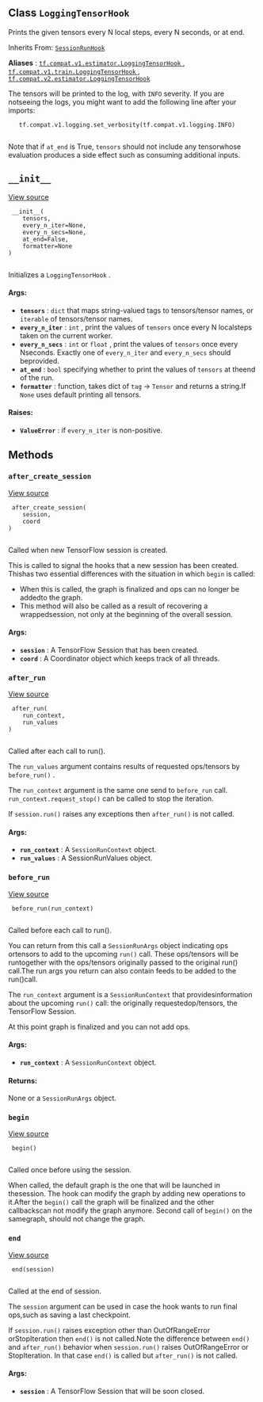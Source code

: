 

## Class  `LoggingTensorHook` 
Prints the given tensors every N local steps, every N seconds, or at end.

Inherits From: [ `SessionRunHook` ](https://tensorflow.google.cn/api_docs/python/tf/estimator/SessionRunHook)

**Aliases** : [ `tf.compat.v1.estimator.LoggingTensorHook` ](/api_docs/python/tf/estimator/LoggingTensorHook), [ `tf.compat.v1.train.LoggingTensorHook` ](/api_docs/python/tf/estimator/LoggingTensorHook), [ `tf.compat.v2.estimator.LoggingTensorHook` ](/api_docs/python/tf/estimator/LoggingTensorHook)

The tensors will be printed to the log, with  `INFO`  severity. If you are notseeing the logs, you might want to add the following line after your imports:

```
   tf.compat.v1.logging.set_verbosity(tf.compat.v1.logging.INFO)
 
```

Note that if  `at_end`  is True,  `tensors`  should not include any tensorwhose evaluation produces a side effect such as consuming additional inputs.

##  `__init__` 
[View source](https://github.com/tensorflow/tensorflow/blob/r2.0/tensorflow/python/training/basic_session_run_hooks.py#L188-L231)

```
 __init__(
    tensors,
    every_n_iter=None,
    every_n_secs=None,
    at_end=False,
    formatter=None
)
 
```

Initializes a  `LoggingTensorHook` .

#### Args:
- **`tensors`** :  `dict`  that maps string-valued tags to tensors/tensor names, or `iterable`  of tensors/tensor names.
- **`every_n_iter`** :  `int` , print the values of  `tensors`  once every N localsteps taken on the current worker.
- **`every_n_secs`** :  `int`  or  `float` , print the values of  `tensors`  once every Nseconds. Exactly one of  `every_n_iter`  and  `every_n_secs`  should beprovided.
- **`at_end`** :  `bool`  specifying whether to print the values of  `tensors`  at theend of the run.
- **`formatter`** : function, takes dict of  `tag` -> `Tensor`  and returns a string.If  `None`  uses default printing all tensors.


#### Raises:
- **`ValueError`** : if  `every_n_iter`  is non-positive.


## Methods


###  `after_create_session` 
[View source](https://github.com/tensorflow/tensorflow/blob/r2.0/tensorflow/python/training/session_run_hook.py#L112-L127)

```
 after_create_session(
    session,
    coord
)
 
```

Called when new TensorFlow session is created.

This is called to signal the hooks that a new session has been created. Thishas two essential differences with the situation in which  `begin`  is called:

- When this is called, the graph is finalized and ops can no longer be addedto the graph.
- This method will also be called as a result of recovering a wrappedsession, not only at the beginning of the overall session.


#### Args:
- **`session`** : A TensorFlow Session that has been created.
- **`coord`** : A Coordinator object which keeps track of all threads.


###  `after_run` 
[View source](https://github.com/tensorflow/tensorflow/blob/r2.0/tensorflow/python/training/basic_session_run_hooks.py#L265-L270)

```
 after_run(
    run_context,
    run_values
)
 
```

Called after each call to run().

The  `run_values`  argument contains results of requested ops/tensors by `before_run()` .

The  `run_context`  argument is the same one send to  `before_run`  call. `run_context.request_stop()`  can be called to stop the iteration.

If  `session.run()`  raises any exceptions then  `after_run()`  is not called.

#### Args:
- **`run_context`** : A  `SessionRunContext`  object.
- **`run_values`** : A SessionRunValues object.


###  `before_run` 
[View source](https://github.com/tensorflow/tensorflow/blob/r2.0/tensorflow/python/training/basic_session_run_hooks.py#L242-L247)

```
 before_run(run_context)
 
```

Called before each call to run().

You can return from this call a  `SessionRunArgs`  object indicating ops ortensors to add to the upcoming  `run()`  call.  These ops/tensors will be runtogether with the ops/tensors originally passed to the original run() call.The run args you return can also contain feeds to be added to the run()call.

The  `run_context`  argument is a  `SessionRunContext`  that providesinformation about the upcoming  `run()`  call: the originally requestedop/tensors, the TensorFlow Session.

At this point graph is finalized and you can not add ops.

#### Args:
- **`run_context`** : A  `SessionRunContext`  object.


#### Returns:
None or a  `SessionRunArgs`  object.

###  `begin` 
[View source](https://github.com/tensorflow/tensorflow/blob/r2.0/tensorflow/python/training/basic_session_run_hooks.py#L233-L240)

```
 begin()
 
```

Called once before using the session.

When called, the default graph is the one that will be launched in thesession.  The hook can modify the graph by adding new operations to it.After the  `begin()`  call the graph will be finalized and the other callbackscan not modify the graph anymore. Second call of  `begin()`  on the samegraph, should not change the graph.

###  `end` 
[View source](https://github.com/tensorflow/tensorflow/blob/r2.0/tensorflow/python/training/basic_session_run_hooks.py#L272-L275)

```
 end(session)
 
```

Called at the end of session.

The  `session`  argument can be used in case the hook wants to run final ops,such as saving a last checkpoint.

If  `session.run()`  raises exception other than OutOfRangeError orStopIteration then  `end()`  is not called.Note the difference between  `end()`  and  `after_run()`  behavior when `session.run()`  raises OutOfRangeError or StopIteration. In that case `end()`  is called but  `after_run()`  is not called.

#### Args:
- **`session`** : A TensorFlow Session that will be soon closed.
